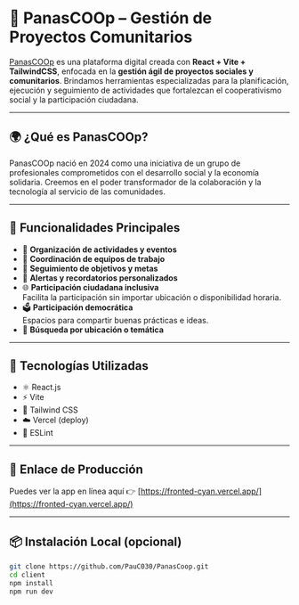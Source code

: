 # 🤝 PanasCOOp – Gestión de Proyectos Comunitarios

[PanasCOOp](https://fronted-cyan.vercel.app/) es una plataforma digital creada con **React + Vite + TailwindCSS**, enfocada en la **gestión ágil de proyectos sociales y comunitarios**. Brindamos herramientas especializadas para la planificación, ejecución y seguimiento de actividades que fortalezcan el cooperativismo social y la participación ciudadana.

---

## 🌍 ¿Qué es PanasCOOp?

PanasCOOp nació en 2024 como una iniciativa de un grupo de profesionales comprometidos con el desarrollo social y la economía solidaria. Creemos en el poder transformador de la colaboración y la tecnología al servicio de las comunidades.

---

## 🚀 Funcionalidades Principales

- 📅 **Organización de actividades y eventos**
- 👥 **Coordinación de equipos de trabajo**
- 🎯 **Seguimiento de objetivos y metas**
- 🔔 **Alertas y recordatorios personalizados**
- 🌐 **Participación ciudadana inclusiva**  
  Facilita la participación sin importar ubicación o disponibilidad horaria.
- 🗳️ **Participación democrática**  
  Espacios para compartir buenas prácticas e ideas.
- 📌 **Búsqueda por ubicación o temática**

---

## 🧰 Tecnologías Utilizadas

- ⚛️ React.js
- ⚡ Vite
- 💨 Tailwind CSS
- ☁️ Vercel (deploy)
- 🧹 ESLint

---

## 🔗 Enlace de Producción

Puedes ver la app en línea aquí 👉 [https://fronted-cyan.vercel.app/](https://fronted-cyan.vercel.app/)

---

## 📦 Instalación Local (opcional)

   ```bash
   git clone https://github.com/PauC030/PanasCoop.git
   cd client
   npm install
   npm run dev

